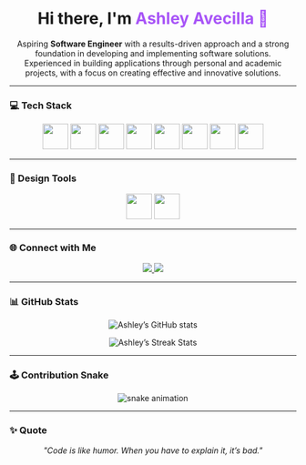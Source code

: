 <h1 align="center">Hi there, I'm <span style="color:#a855f7;">Ashley Avecilla 💜</span></h1>

<p align="center">
  Aspiring <b>Software Engineer</b> with a results-driven approach and a strong foundation in developing and implementing software solutions.<br/>
  Experienced in building applications through personal and academic projects, with a focus on creating effective and innovative solutions.
</p>

---

### 💻 Tech Stack
<p align="center">
  <img src="https://cdn.jsdelivr.net/gh/devicons/devicon/icons/python/python-original.svg" width="45" height="45"/>
  <img src="https://cdn.jsdelivr.net/gh/devicons/devicon/icons/javascript/javascript-original.svg" width="45" height="45"/>
  <img src="https://cdn.jsdelivr.net/gh/devicons/devicon/icons/html5/html5-original.svg" width="45" height="45"/>
  <img src="https://cdn.jsdelivr.net/gh/devicons/devicon/icons/css3/css3-original.svg" width="45" height="45"/>
  <img src="https://cdn.jsdelivr.net/gh/devicons/devicon/icons/react/react-original.svg" width="45" height="45"/>
  <img src="https://cdn.jsdelivr.net/gh/devicons/devicon/icons/nodejs/nodejs-original.svg" width="45" height="45"/>
  <img src="https://cdn.jsdelivr.net/gh/devicons/devicon/icons/git/git-original.svg" width="45" height="45"/>
  <img src="https://cdn.jsdelivr.net/gh/devicons/devicon/icons/github/github-original.svg" width="45" height="45"/>
</p>

---

### 🎨 Design Tools
<p align="center">
  <img src="https://cdn.jsdelivr.net/gh/devicons/devicon/icons/figma/figma-original.svg" width="45" height="45"/>
  <img src="https://cdn.jsdelivr.net/gh/devicons/devicon/icons/photoshop/photoshop-plain.svg" width="45" height="45"/>
</p>

---

### 🌐 Connect with Me
<p align="center">
  <a href="https://www.linkedin.com/in/ashleyavecilla/" target="_blank">
    <img src="https://img.shields.io/badge/LinkedIn-9333ea?style=for-the-badge&logo=linkedin&logoColor=white"/>
  </a>
  <a href="mailto:avecillaashleya@gmail.com" target="_blank">
    <img src="https://img.shields.io/badge/Gmail-7e22ce?style=for-the-badge&logo=gmail&logoColor=white"/>
  </a>
</p>

---

### 📊 GitHub Stats
<p align="center">
  <img src="https://github-readme-stats.vercel.app/api?username=ashleyavecilla&show_icons=true&theme=tokyonight&title_color=a855f7&icon_color=c084fc&text_color=e9d5ff&bg_color=0d1117" alt="Ashley’s GitHub stats"/>
</p>

<p align="center">
  <img src="https://github-readme-streak-stats.herokuapp.com/?user=ashleyavecilla&theme=tokyonight&ring=a855f7&currStreakLabel=c084fc&background=0d1117" alt="Ashley’s Streak Stats"/>
</p>

---

### 🕹 Contribution Snake
<p align="center">
  <img src="https://github.com/ashleyavecilla/ashleyavecilla/blob/output/github-contribution-grid-snake.svg" alt="snake animation"/>
</p>

---

### ✨ Quote
<p align="center">
  <i>"Code is like humor. When you have to explain it, it’s bad."</i>
</p>
